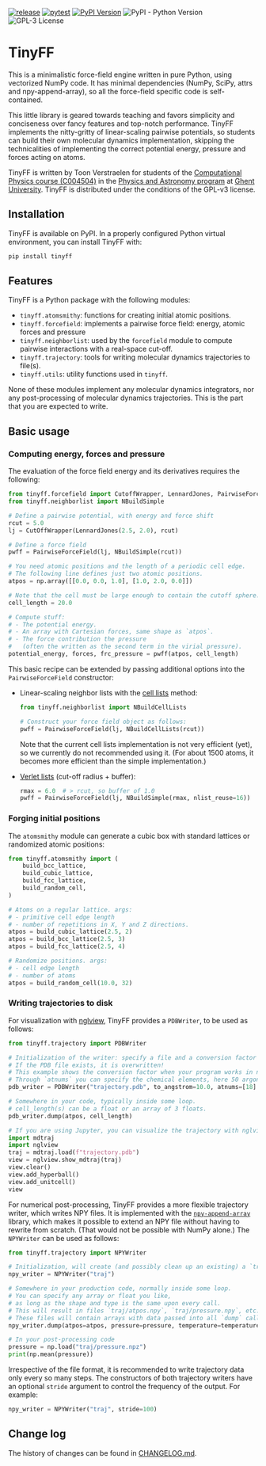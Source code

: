 [![release](https://github.com/molmod/tinyff/actions/workflows/release.yaml/badge.svg)](https://github.com/molmod/tinyff/actions/workflows/release.yaml)
[![pytest](https://github.com/molmod/tinyff/actions/workflows/pytest.yaml/badge.svg)](https://github.com/molmod/tinyff/actions/workflows/pytest.yaml)
[![PyPI Version](https://img.shields.io/pypi/v/tinyff)](https://pypi.org/project/tinyff/)
![PyPI - Python Version](https://img.shields.io/pypi/pyversions/tinyff)
![GPL-3 License](https://img.shields.io/github/license/molmod/tinyff)

# TinyFF

This is a minimalistic force-field engine written in pure Python,
using vectorized NumPy code.
It has minimal dependencies (NumPy, SciPy, attrs and npy-append-array),
so all the force-field specific code is self-contained.

This little library is geared towards teaching and favors simplicity and conciseness
over fancy features and top-notch performance.
TinyFF implements the nitty-gritty of linear-scaling pairwise potentials,
so students can build their own molecular dynamics implementation,
skipping the technicalities of implementing the correct
potential energy, pressure and forces acting on atoms.

TinyFF is written by Toon Verstraelen for students of the
[Computational Physics course (C004504)](https://studiekiezer.ugent.be/2024/studiefiche/en/C004504) in the
[Physics and Astronomy program](https://studiekiezer.ugent.be/2024/master-of-science-in-physics-and-astronomy-CMPHYS-en/programma) at
[Ghent University](https://www.ugent.be/).
TinyFF is distributed under the conditions of the GPL-v3 license.


## Installation

TinyFF is available on PyPI.
In a properly configured Python virtual environment,
you can install TinyFF with:

```bash
pip install tinyff
```

## Features

TinyFF is a Python package with the following modules:

- `tinyff.atomsmithy`: functions for creating initial atomic positions.
- `tinyff.forcefield`: implements a pairwise force field: energy, atomic forces and pressure
- `tinyff.neighborlist`: used by the `forcefield` module to compute pairwise interactions
   with a real-space cut-off.
- `tinyff.trajectory`: tools for writing molecular dynamics trajectories to file(s).
- `tinyff.utils`: utility functions used in `tinyff`.

None of these modules implement any molecular dynamics integrators,
nor any post-processing of molecular dynamics trajectories.
This is the part that you are expected to write.


## Basic usage

### Computing energy, forces and pressure

The evaluation of the force field energy and its derivatives requires the following:

```python
from tinyff.forcefield import CutoffWrapper, LennardJones, PairwiseForceField
from tinyff.neighborlist import NBuildSimple

# Define a pairwise potential, with energy and force shift
rcut = 5.0
lj = CutOffWrapper(LennardJones(2.5, 2.0), rcut)

# Define a force field
pwff = PairwiseForceField(lj, NBuildSimple(rcut))

# You need atomic positions and the length of a periodic cell edge.
# The following line defines just two atomic positions.
atpos = np.array([[0.0, 0.0, 1.0], [1.0, 2.0, 0.0]])

# Note that the cell must be large enough to contain the cutoff sphere.
cell_length = 20.0

# Compute stuff:
# - The potential energy.
# - An array with Cartesian forces, same shape as `atpos`.
# - The force contribution the pressure
#   (often the written as the second term in the virial pressure).
potential_energy, forces, frc_pressure = pwff(atpos, cell_length)
```

This basic recipe can be extended by passing additional options
into the `PairwiseForceField` constructor:

- Linear-scaling neighbor lists with the
  [cell lists](https://en.wikipedia.org/wiki/Cell_lists) method:

    ```python
    from tinyff.neighborlist import NBuildCellLists

    # Construct your force field object as follows:
    pwff = PairwiseForceField(lj, NBuildCellLists(rcut))
    ```

    Note that the current cell lists implementation is not very efficient (yet),
    so we currently do not recommended using it.
    (For about 1500 atoms, it becomes more efficient than the simple implementation.)

- [Verlet lists](https://en.wikipedia.org/wiki/Verlet_list) (cut-off radius + buffer):

    ```python
    rmax = 6.0  # > rcut, so buffer of 1.0
    pwff = PairwiseForceField(lj, NBuildSimple(rmax, nlist_reuse=16))
    ```


### Forging initial positions

The `atomsmithy` module can generate a cubic box
with standard lattices or randomized atomic positions:

```python
from tinyff.atomsmithy import (
    build_bcc_lattice,
    build_cubic_lattice,
    build_fcc_lattice,
    build_random_cell,
)

# Atoms on a regular lattice. args:
# - primitive cell edge length
# - number of repetitions in X, Y and Z directions.
atpos = build_cubic_lattice(2.5, 2)
atpos = build_bcc_lattice(2.5, 3)
atpos = build_fcc_lattice(2.5, 4)

# Randomize positions. args:
# - cell edge length
# - number of atoms
atpos = build_random_cell(10.0, 32)
```

### Writing trajectories to disk

For visualization with [nglview](https://github.com/nglviewer/nglview),
TinyFF provides a `PDBWriter`, to be used as follows:

```python
from tinyff.trajectory import PDBWriter

# Initialization of the writer: specify a file and a conversion factor to angstrom.
# If the PDB file exists, it is overwritten!
# This example shows the conversion factor when your program works in nanometer.
# Through `atnums` you can specify the chemical elements, here 50 argon atoms (Z=18).
pdb_writer = PDBWriter("trajectory.pdb", to_angstrom=10.0, atnums=[18] * 50)

# Somewhere in your code, typically inside some loop.
# cell_length(s) can be a float or an array of 3 floats.
pdb_writer.dump(atpos, cell_length)

# If you are using Jupyter, you can visualize the trajectory with nglview as follows:
import mdtraj
import nglview
traj = mdtraj.load(f"trajectory.pdb")
view = nglview.show_mdtraj(traj)
view.clear()
view.add_hyperball()
view.add_unitcell()
view
```

For numerical post-processing, TinyFF provides a more flexible trajectory writer,
which writes NPY files.
It is implemented with the [`npy-append-array`](https://pypi.org/project/npy-append-array/) library,
which makes it possible to extend an NPY file without having to rewrite from scratch.
(That would not be possible with NumPy alone.)
The `NPYWriter` can be used as follows:

```python
from tinyff.trajectory import NPYWriter

# Initialization, will create (and possibly clean up an existing) a `traj` directory.
npy_writer = NPYWriter("traj")

# Somewhere in your production code, normally inside some loop.
# You can specify any array or float you like,
# as long as the shape and type is the same upon every call.
# This will result in files `traj/atpos.npy`, `traj/pressure.npy`, etc.
# These files will contain arrays with data passed into all `dump` calls.
npy_writer.dump(atpos=atpos, pressure=pressure, temperature=temperature, ...)

# In your post-processing code
pressure = np.load("traj/pressure.npz")
print(np.mean(pressure))
```

Irrespective of the file format,
it is recommended to write trajectory data only every so many steps.
The constructors of both trajectory writers have an optional `stride` argument
to control the frequency of the output.
For example:

```python
npy_writer = NPYWriter("traj", stride=100)
```


## Change log

The history of changes can be found in [CHANGELOG.md](CHANGELOG.md).
